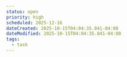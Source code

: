 ```yaml
---
status: open
priority: high
scheduled: 2025-12-16
dateCreated: 2025-10-15T04:04:35.841-04:00
dateModified: 2025-10-15T04:04:35.841-04:00
tags:
  - task
---
```


